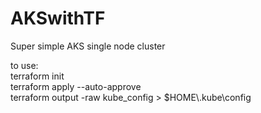 # AKSwithTF

Super simple AKS single node cluster



to use:  
terraform init  
terraform apply --auto-approve  
terraform output -raw kube_config  > $HOME\\.kube\config